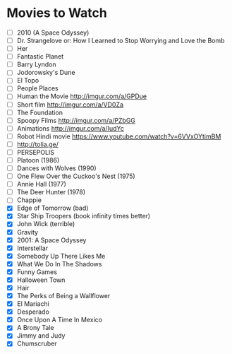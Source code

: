 # Movies to Watch

- [ ] 2010 (A Space Odyssey)
- [ ] Dr. Strangelove or: How I Learned to Stop Worrying and Love the Bomb
- [ ] Her
- [ ] Fantastic Planet
- [ ] Barry Lyndon
- [ ] Jodorowsky's Dune  
- [ ] El Topo
- [ ] People Places
- [ ] Human the Movie http://imgur.com/a/GPDue
- [ ] Short film http://imgur.com/a/VD0Za
- [ ] The Foundation
- [ ] Spoopy Films http://imgur.com/a/PZbGG
- [ ] Animations http://imgur.com/a/IudYc
- [ ] Robot Hindi movie https://www.youtube.com/watch?v=6VVxOYtimBM
- [ ] http://tolia.ge/
- [ ] PERSEPOLIS
- [ ] Platoon (1986)
- [ ] Dances with Wolves (1990)
- [ ] One Flew Over the Cuckoo's Nest (1975)
- [ ] Annie Hall (1977)
- [ ] The Deer Hunter (1978)
- [ ] Chappie
- [x] Edge of Tomorrow (bad)
- [x] Star Ship Troopers (book infinity times better)
- [x] John Wick (terrible)
- [x] Gravity
- [x] 2001: A Space Odyssey
- [x] Interstellar
- [x] Somebody Up There Likes Me   
- [x] What We Do In The Shadows  
- [x] Funny Games  
- [x] Halloween Town  
- [x] Hair
- [x] The Perks of Being a Wallflower
- [x] El Mariachi
- [x] Desperado
- [x] Once Upon A Time In Mexico
- [x] A Brony Tale
- [x] Jimmy and Judy
- [x] Chumscruber
